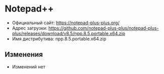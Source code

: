 # Notepad++

* Официальный сайт: https://notepad-plus-plus.org/
* Адрес загрузки: https://github.com/notepad-plus-plus/notepad-plus-plus/releases/download/v8.5/npp.8.5.portable.x64.zip
* Имя дистрибутива: npp.8.5.portable.x64.zip

## Изменения
* Изменений нет